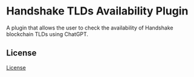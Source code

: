 # Handshake TLDs Availability Plugin

A plugin that allows the user to check the availability of Handshake blockchain TLDs using ChatGPT.

## License

[License](LICENSE)